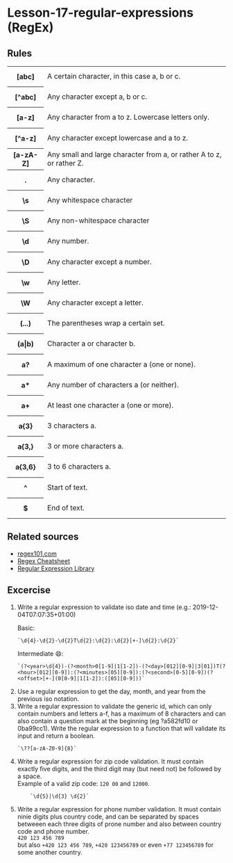 # Lesson-17-regular-expressions (RegEx)

## Rules
<div align="center">
    <table >
<tr class=""><th class="" style="height: 47.2px;"><span class=""><div >[abc]</div></span></th><td class="" style="height: 47.2px;"><span class=""><div >A certain character, in this case a, b or c.</div></span></td></tr><tr class=""><th class=" " style="height: 47.2px;"><span class=""><div >[^abc]</div></span></th><td class=" " style="height: 47.2px;"><span class=""><div >Any character except a, b or c.</div></span></td></tr><tr class=""><th class=" " style="height: 47.2px;"><span class=""><div >[a-z]</div></span></th><td class=" " style="height: 47.2px;"><span class=""><div >Any character from a to z. Lowercase letters only.</div></span></td></tr><tr class=""><th class=" " style="height: 47.2px;"><span class=""><div >[^a-z]</div></span></th><td class=" " style="height: 47.2px;"><span class=""><div >Any character except lowercase and a to z.</div></span></td></tr><tr class=""><th class=" " style="height: 47.2px;"><span class=""><div >[a-zA-Z]</div></span></th><td class=" " style="height: 47.2px;"><span class=""><div >Any small and large character from a, or rather A to z, or rather Z.</div></span></td></tr><tr class=""><th class=" " style="height: 47.2px;"><span class=""><div >.</div></span></th><td class=" " style="height: 47.2px;"><span class="">Any character.</span></td></tr><tr class=""><th class=" " style="height: 47.2px;"><span class=""><div >\s</div></span></th><td class=" " style="height: 47.2px;"><span class="">Any <span class="" style="color: rgba(0, 0, 0, 0.87);">whitespace character</span></span></td></tr><tr class=""><th class=" " style="height: 47.2px;"><span class=""><div >\S</div></span></th><td class=" " style="height: 47.2px;"><span class="">Any non-<span class="" style="color: rgba(0, 0, 0, 0.87);">whitespace character</span></span></td></tr><tr class=""><th class=" " style="height: 47.2px;"><span class=""><div >\d</div></span></th><td class=" " style="height: 47.2px;"><span class=""><div >Any number.</div></span></td></tr><tr class=""><th class=" " style="height: 47.2px;"><span class=""><div >\D</div></span></th><td class=" " style="height: 47.2px;"><span class=""><div >Any character except a number.</div></span></td></tr><tr class=""><th class=" " style="height: 47.2px;"><span class=""><div >\w</div></span></th><td class=" " style="height: 47.2px;"><span class=""><div >Any letter.</div></span></td></tr><tr class=""><th class=" " style="height: 47.2px;"><span class=""><div >\W</div></span></th><td class=" " style="height: 47.2px;"><span class=""><div >Any character except a letter.</div></span></td></tr><tr class=""><th class=" " style="height: 47.2px;"><span class=""><div >(...)</div></span></th><td class=" " style="height: 47.2px;"><span class=""><div >The parentheses wrap a certain set.</div></span></td></tr><tr class=""><th class=" " style="height: 47.2px;"><span class=""><div >(a|b)</div></span></th><td class=" " style="height: 47.2px;"><span class=""><div >Character a or character b.</div></span></td></tr><tr class=""><th class=" " style="height: 47.2px;"><span class=""><div >a?</div></span></th><td class=" " style="height: 47.2px;"><span class=""><div >A maximum of one character a (one or none).</div></span></td></tr><tr class=""><th class=" " style="height: 47.2px;"><span class=""><div >a*</div></span></th><td class=" " style="height: 47.2px;"><span class=""><div >Any number of characters a (or neither).</div></span></td></tr><tr class=""><th class=" " style="height: 47.2px;"><span class=""><div >a+</div></span></th><td class=" " style="height: 47.2px;"><span class="">At least one character a (one or more).</span></td></tr><tr class=""><th class=" " style="height: 47.2px;"><span class=""><div >a{3}</div></span></th><td class=" " style="height: 47.2px;"><span class=""><div >3 characters a.</div></span></td></tr><tr class=""><th class=" " style="height: 47.2px;"><span class=""><div >a{3,}</div></span></th><td class=" " style="height: 47.2px;"><span class=""><div >3 or more characters a.</div></span></td></tr><tr class=""><th class=" " style="height: 47.2px;"><span class=""><div >a{3,6}</div></span></th><td class=" " style="height: 47.2px;"><span class=""><div >3 to 6 characters a.</div></span></td></tr><tr class=""><th class=" " style="height: 47.2px;"><span class=""><div >^</div></span></th><td class=" " style="height: 47.2px;"><span class=""><div >Start of text.</div></span></td></tr><tr class=""><th class=" " style="height: 47.2px;"><span class=""><div >$</div></span></th><td class=" " style="height: 47.2px;"><span class=""><div >End of text.</div></span></td></tr>
    </table>
    </div>
    
## Related sources

- [regex101.com](https://regex101.com/)
- [Regex Cheatsheet](https://cheatography.com/davechild/cheat-sheets/regular-expressions/pdf)
- [Regular Expression Library](https://regexlib.com/Search.aspx?k=ZIP+codes&c=-1&m=-1&ps=20)


## Excercise
<div class="uu5-common-div uucontentkit-bricks-content"><div class="uu5-common-div uu5-richtext-block uu-richtext-eiserq" id="4d4cb15a288054317b86c005af62c000-inner"><ol class="uu5-bricks-ol"><li class=" uu5-bricks-li"><span class="uu-bricks-j5rkb3">Write a regular expression to validate iso date and time (e.g.: 2019-12-04T07:07:35+01:00)</span></li>

Basic:

    `\d{4}-\d{2}-\d{2}T\d{2}:\d{2}:\d{2}[+-]\d{2}:\d{2}`

Intermediate 😄: 

    `(?<year>\d{4})-(?<month>0[1-9]|1[1-2])-(?<day>[012][0-9]|3[01])T(?<hour>[012][0-9]):(?<minutes>[05][0-9]):(?<second>[0-5][0-9])(?<offset>[+-](0[0-9]|1[1-2]):([05][0-9]))`
                                                                                                                                                                                                                                                                                                                                                               
<li class=" uu5-bricks-li"><span class="uu-bricks-j5rkb3">Use a regular expression to get the day, month, and year from the previous iso notation.</span></li>


<li class=" uu5-bricks-li"><span class="uu-bricks-j5rkb3">Write a regular expression to validate the generic id, which can only contain numbers and letters a-f, has a maximum of 8 characters and can also contain a question mark at the beginning (eg ?a582fd10 or 0ba99cc1). Write the regular expression to a function that will validate its input and return a boolean.</span></li>

    `\??[a-zA-Z0-9]{8}`


<li class=" uu5-bricks-li"><span class="uu-bricks-j5rkb3">Write a regular expression for zip code validation. It must contain exactly five digits, and the third digit may (but need not) be followed by a space.<br>Example of a valid zip code: <code id="dbb384a98d1994435aba6cf77bd382d2-code" class="uu5-bricks-_code uu5-bricks-code">120 00</code> and <code id="6b1939252bb2c44fd9fdbefd7a8e3393-code" class="uu5-bricks-_code uu5-bricks-code">12000</code>.</span></li>

        `\d{5}|\d{3} \d{2}`

<li class=" uu5-bricks-li"><span class="uu-bricks-j5rkb3">Write a regular expression for phone number validation. It must contain ninie digits plus country code, and can be separated by spaces betweeen each three digits of prone number and also between country code and phone number.</li> <code id="dbb384a98d1994435aba6cf77bd382d2-code" class="uu5-bricks-_code uu5-bricks-code">420 123 456 789
</code> but also <code id="6b1939252bb2c44fd9fdbefd7a8e3393-code" class="uu5-bricks-_code uu5-bricks-code">+420 123 456 789</code>, <code id="6b1939252bb2c44fd9fdbefd7a8e3393-code" class="uu5-bricks-_code uu5-bricks-code">+420 123456789</code> or even  <code id="6b1939252bb2c44fd9fdbefd7a8e3393-code" class="uu5-bricks-_code uu5-bricks-code">+77 123456789</code> for some another country.
</ol></div></div> 



